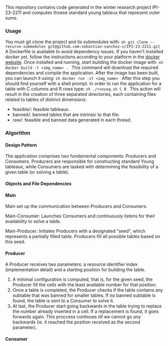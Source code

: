 This repository contains code generated in the winter research 
project IPI-23-2211 and computes thoese standard young tableux
that represent outer sums.

### Usage

You must git clone the project and its submodules with:
``sh
git clone --recurse-submodules git@github.com:sebastian-sanchez-s/IPI-23-2211.git
``
A Dockerfile is available to avoid dependency issues. If you haven't installed
docker yet, follow the instructions according to your platform in
the [docker website](https://docs.docker.com/engine/install/).
Once installed and running, start building the docker image with:
``sh
docker build -t <img_name> .
``
This command will download the required dependencies and compile the application.
After the image has been built, you can launch it using:
``sh
docker run -it <img_name>
``
After this step you should find yourself with a shell prompt.
In order to run the application for a table with C columns and R rows type:
``sh
./runseq.sh C R
``
This action will result in the creation of three separated directories,
each containing files related to tables of distinct dimensions:
- feasible/: feasible tableaux.
- banned/: banned tables that are intrinsic to that file.
- raw/: feasible and banned data generated in each thread.

### Algorithm

#### Design Pattern

The application comprises two fundamental components: Producers and Consumers.
Producers are responsible for constructing standard Young tableaux,
while Consumers are tasked with determining the feasibility of a given table (or solving a table).

#### Objects and File Dependencies


#### Main

Main set up the communication between Producers and Consumers. 

Main-Consumer: Launches Consumers and continuously listens for their availability to solve a table. 

Main-Producer: Initiates Producers with a designated "seed", which represents a partially filled 
table. Producers fill all possible tables based on this seed. 

#### Producer

A Producer receives two parameters: a resource identifier index (implementation detail)
and a starting position for building the table.
1. A minimal configuration is computed, that is, for the given seed,
the Producer fill the cells with the least available number for that position.
2. Once a table is completed, the Producer checks if the table
contains any subtable that was banned for smaller tables. If no banned subtable
is found, the table is sent to a Consumer to solve it.
3. At last, the Producer start going backwards in the table trying to replace the number 
already inserted in a cell. If a replacement is found, it goes forwards again. This proccess
continues till we cannot go any backwards (ie. it reached the position
received as the second parameter).

#### Consumer
